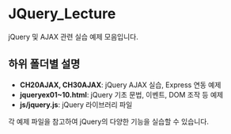 # JQuery_Lecture

jQuery 및 AJAX 관련 실습 예제 모음입니다.

## 하위 폴더별 설명

- **CH20AJAX, CH30AJAX**: jQuery AJAX 실습, Express 연동 예제
- **jqueryex01~10.html**: jQuery 기초 문법, 이벤트, DOM 조작 등 예제
- **js/jquery.js**: jQuery 라이브러리 파일

각 예제 파일을 참고하여 jQuery의 다양한 기능을 실습할 수 있습니다.
